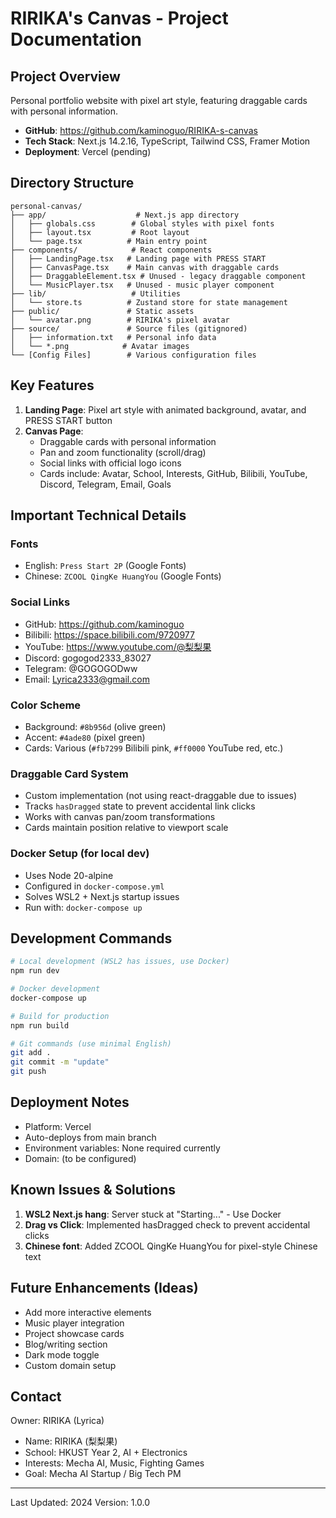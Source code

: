# RIRIKA's Canvas - Project Documentation

## Project Overview
Personal portfolio website with pixel art style, featuring draggable cards with personal information.
- **GitHub**: https://github.com/kaminoguo/RIRIKA-s-canvas
- **Tech Stack**: Next.js 14.2.16, TypeScript, Tailwind CSS, Framer Motion
- **Deployment**: Vercel (pending)

## Directory Structure
```
personal-canvas/
├── app/                    # Next.js app directory
│   ├── globals.css        # Global styles with pixel fonts
│   ├── layout.tsx         # Root layout
│   └── page.tsx          # Main entry point
├── components/            # React components
│   ├── LandingPage.tsx   # Landing page with PRESS START
│   ├── CanvasPage.tsx    # Main canvas with draggable cards
│   ├── DraggableElement.tsx # Unused - legacy draggable component
│   └── MusicPlayer.tsx   # Unused - music player component
├── lib/                   # Utilities
│   └── store.ts          # Zustand store for state management
├── public/               # Static assets
│   └── avatar.png        # RIRIKA's pixel avatar
├── source/               # Source files (gitignored)
│   ├── information.txt   # Personal info data
│   └── *.png            # Avatar images
└── [Config Files]        # Various configuration files
```

## Key Features
1. **Landing Page**: Pixel art style with animated background, avatar, and PRESS START button
2. **Canvas Page**:
   - Draggable cards with personal information
   - Pan and zoom functionality (scroll/drag)
   - Social links with official logo icons
   - Cards include: Avatar, School, Interests, GitHub, Bilibili, YouTube, Discord, Telegram, Email, Goals

## Important Technical Details

### Fonts
- English: `Press Start 2P` (Google Fonts)
- Chinese: `ZCOOL QingKe HuangYou` (Google Fonts)

### Social Links
- GitHub: https://github.com/kaminoguo
- Bilibili: https://space.bilibili.com/9720977
- YouTube: https://www.youtube.com/@梨梨果
- Discord: gogogod2333_83027
- Telegram: @GOGOGODww
- Email: Lyrica2333@gmail.com

### Color Scheme
- Background: `#8b956d` (olive green)
- Accent: `#4ade80` (pixel green)
- Cards: Various (`#fb7299` Bilibili pink, `#ff0000` YouTube red, etc.)

### Draggable Card System
- Custom implementation (not using react-draggable due to issues)
- Tracks `hasDragged` state to prevent accidental link clicks
- Works with canvas pan/zoom transformations
- Cards maintain position relative to viewport scale

### Docker Setup (for local dev)
- Uses Node 20-alpine
- Configured in `docker-compose.yml`
- Solves WSL2 + Next.js startup issues
- Run with: `docker-compose up`

## Development Commands
```bash
# Local development (WSL2 has issues, use Docker)
npm run dev

# Docker development
docker-compose up

# Build for production
npm run build

# Git commands (use minimal English)
git add .
git commit -m "update"
git push
```

## Deployment Notes
- Platform: Vercel
- Auto-deploys from main branch
- Environment variables: None required currently
- Domain: (to be configured)

## Known Issues & Solutions
1. **WSL2 Next.js hang**: Server stuck at "Starting..." - Use Docker
2. **Drag vs Click**: Implemented hasDragged check to prevent accidental clicks
3. **Chinese font**: Added ZCOOL QingKe HuangYou for pixel-style Chinese text

## Future Enhancements (Ideas)
- Add more interactive elements
- Music player integration
- Project showcase cards
- Blog/writing section
- Dark mode toggle
- Custom domain setup

## Contact
Owner: RIRIKA (Lyrica)
- Name: RIRIKA (梨梨果)
- School: HKUST Year 2, AI + Electronics
- Interests: Mecha AI, Music, Fighting Games
- Goal: Mecha AI Startup / Big Tech PM

---
Last Updated: 2024
Version: 1.0.0